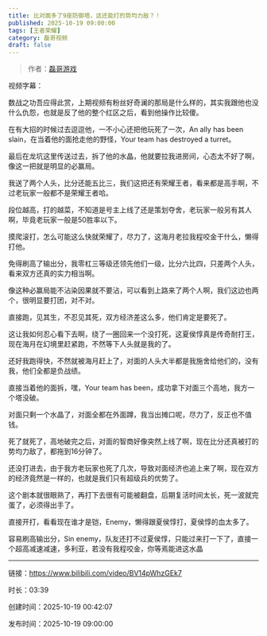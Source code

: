 ```yaml
---
title: 比对面多了9座防御塔，这还能打的势均力敌？！
published: 2025-10-19 09:00:00
tags: [王者荣耀]
category: 磊哥视频
draft: false
---
```



> 作者：[磊哥游戏](https://space.bilibili.com/268941858)

视频字幕：

数战之功吾应得此赏，上期视频有粉丝好奇澜的那局是什么样的，其实我跟他也没什么仇怨，也就是反了他的整个红区之后，看到他操作比较傻。

在有大招的时候过去逗逗他，一不小心还把他玩死了一次，An ally has been slain，在当着他的面抢走他的野怪，Your team has destroyed a turret。

最后在龙坑这里传送过去，拆了他的水晶，他就要拉我进房间，心态太不好了啊，像这一把就是明显的必赢局。

我送了两个人头，比分还能五比三，我们这把还有荣耀王者，看来都是高手啊，不过老玩家一般都不是荣耀王者哈。

段位越高，打的越菜，不知道是号主上线了还是策划夺舍，老玩家一般另有其人啊，毕竟老玩家一般是50胜率以下。

摸爬滚打，怎么可能这么快就荣耀了，尽力了，这海月老拉我程咬金干什么，懒得打他。

免得刷高了输出分，我零杠三等级还领先他们一级，比分六比四，只差两个人头，看来双方还真的实力相当啊。

像这种必赢局能不沾染因果就不要沾，可以看到上路来了两个人啊，我们这边也两个，很明显要打团，对不对。

直接跑，见其生，不忍见其死，双方经济差这么多，他们肯定是要死了。

这让我如何忍心看下去啊，绕了一圈回来一个没打死，这夏侯惇真是传奇耐打王，现在海月在幻境里赶紧跑，不然等下人头就是我的了。

还好我跑得快，不然就被海月赶上了，对面的人头大半都是我施舍给他们的，没有我，他们全都是负战绩。

直接当着他的面拆，嘿，Your team has been，成功拿下对面三个高地，我方一个塔没破。

对面只剩一个水晶了，对面全都在外面蹲，我当出摊口呢，尽力了，反正也不值钱。

死了就死了，高地破完之后，对面的智商好像突然上线了啊，现在比分还真被打的势均力敌了，都拖到16分钟了。

还没打进去，由于我方老玩家也死了几次，导致对面经济也追上来了啊，现在双方的经济竟然是一样的，也就是我们只有超级兵的优势了。

这个剧本就很眼熟了，再打下去很有可能被翻盘，后期复活时间太长，死一波就完蛋了，必须得出手了。

直接开打，看看现在谁才是铠，Enemy，懒得跟夏侯惇打，夏侯惇的血太多了。

容易刷高输出分，Sin enemy，队友还打不过夏侯惇，只能过来打一下了，直接一个超高减速减速，多利亚，若没有我程咬金，你等焉能进这水晶

---

链接：https://www.bilibili.com/video/BV14pWhzGEk7

时长：03:39

创建时间：2025-10-19 00:42:07

发布时间：2025-10-19 09:00:00
